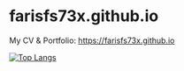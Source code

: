 # farisfs73x.github.io

My CV & Portfolio: https://farisfs73x.github.io

[![Top Langs](https://github-readme-stats.vercel.app/api/top-langs/?username=farisfs73x&layout=compact)](https://github.com/anuraghazra/github-readme-stats)
